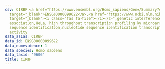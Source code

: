 ```yaml
---
csv: CIRBP,<a href="https://www.ensembl.org/Homo_sapiens/Gene/Summary?db=core;g=ENSG00000099622"
  target="_blank">ENSG00000099622</a>,<a href="https://www.ncbi.nlm.nih.gov/pubmed/17216044"
  target="_blank"><i class="fas fa-file"></i></a>",genetic interference,functional
  association,HeLa, high throughput transcription profiling by microarray,nucleotide
  sequence identification,nucleotide sequence identification,transcriptional regulation,up-regulates
  activity
data_alias: CIRBP
data_id: ENSG00000099622
data_numevidence: 1
data_species: Homo sapiens
data_taxid: '9606'
title: CIRBP
---
```

